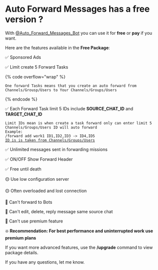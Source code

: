 # Auto Forward Messages has a free version ?

With [@Auto\_Forward\_Messages\_Bot](https://t.me/Auto\_Forward\_Messages\_Bot) you can use it for **free** or **pay** if you want.

Here are the features available in the **Free Package**:

✅ Sponsored Ads

✅ Limit create 5 Forward Tasks

{% code overflow="wrap" %}
```
One forward Tasks means that you create an auto forward from Channels/Grousp/Users to Your Channels/Groups/Users
```
{% endcode %}

✅ Each Forward Task limit 5 IDs include **SOURCE\_CHAT\_ID** and **TARGET\_CHAT\_ID**

<pre data-overflow="wrap"><code>Limit IDs mean is when create a task forward only can enter limit 5 Channels/Groups/Users ID will auto forward
Example:
/forward add work1 ID1,ID2,ID3 -> ID4,ID5
<a data-footnote-ref href="#user-content-fn-1">ID is is taken from Channels/Groups/Users</a>
</code></pre>

✅ Unlimited messages sent in forwarding missions

✅ ON/OFF Show Forward Header

✅ Free until death

🟡 Use low configuration server

🟡 Often overloaded and lost connection

🚫 Can't forward to Bots

🚫 Can't edit, delete, reply message same source chat

🚫 Can't use premium feature

❇️ **Recommendation: For best performance and uninterrupted work use premium plans**

If you want more advanced features, use the **/upgrade** command to view package details.

If you have any questions, let me know.

[^1]: [https://docs-v2.autoforwardtelegram.com/guides/get-information-channels-groups-your-account](https://docs-v2.autoforwardtelegram.com/guides/get-information-channels-groups-your-account)
